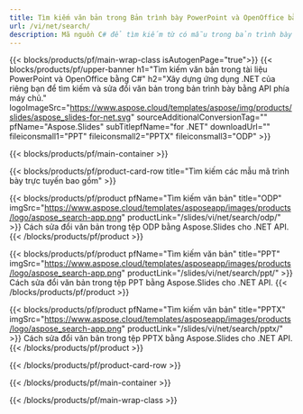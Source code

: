 ```yaml
---
title: Tìm kiếm văn bản trong Bản trình bày PowerPoint và OpenOffice bằng .NET
url: /vi/net/search/
description: Mã nguồn C# để tìm kiếm từ có mẫu trong bản trình bày PowerPoint và OpenOffice™
---
```


{{< blocks/products/pf/main-wrap-class isAutogenPage="true">}}
{{< blocks/products/pf/upper-banner h1="Tìm kiếm văn bản trong tài liệu PowerPoint và OpenOffice bằng C#" h2="Xây dựng ứng dụng .NET của riêng bạn để tìm kiếm và sửa đổi văn bản trong bản trình bày bằng API phía máy chủ." logoImageSrc="https://www.aspose.cloud/templates/aspose/img/products/slides/aspose_slides-for-net.svg" sourceAdditionalConversionTag="" pfName="Aspose.Slides" subTitlepfName="for .NET" downloadUrl="" fileiconsmall1="PPT" fileiconsmall2="PPTX" fileiconsmall3="ODP" >}}

{{< blocks/products/pf/main-container >}}

{{< blocks/products/pf/product-card-row title="Tìm kiếm các mẫu mã trình bày trực tuyến bao gồm" >}}

{{< blocks/products/pf/product pfName="Tìm kiếm văn bản" title="ODP" imgSrc="https://www.aspose.cloud/templates/asposeapp/images/products/logo/aspose_search-app.png" productLink="/slides/vi/net/search/odp/" >}}
Cách sửa đổi văn bản trong tệp ODP bằng Aspose.Slides cho .NET API.
{{< /blocks/products/pf/product >}}

{{< blocks/products/pf/product pfName="Tìm kiếm văn bản" title="PPT" imgSrc="https://www.aspose.cloud/templates/asposeapp/images/products/logo/aspose_search-app.png" productLink="/slides/vi/net/search/ppt/" >}}
Cách sửa đổi văn bản trong tệp PPT bằng Aspose.Slides cho .NET API.
{{< /blocks/products/pf/product >}}

{{< blocks/products/pf/product pfName="Tìm kiếm văn bản" title="PPTX" imgSrc="https://www.aspose.cloud/templates/asposeapp/images/products/logo/aspose_search-app.png" productLink="/slides/vi/net/search/pptx/" >}}
Cách sửa đổi văn bản trong tệp PPTX bằng Aspose.Slides cho .NET API.
{{< /blocks/products/pf/product >}}



{{< /blocks/products/pf/product-card-row >}}

{{< /blocks/products/pf/main-container >}}
    
{{< /blocks/products/pf/main-wrap-class >}}